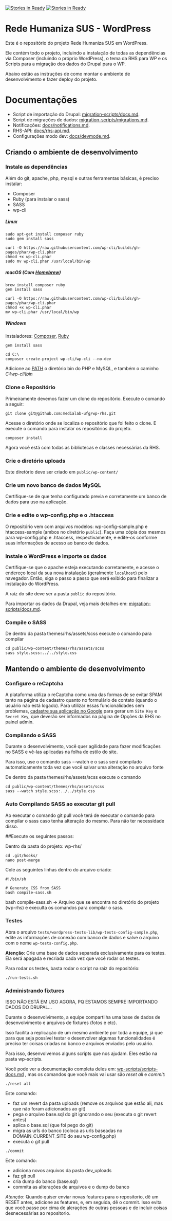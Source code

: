 [![Stories in Ready](https://badge.waffle.io/medialab-ufg/wp-rhs.png?label=ready&title=Ready)](https://waffle.io/medialab-ufg/wp-rhs) 
[![Stories in Ready](https://travis-ci.org/medialab-ufg/wp-rhs.svg?branch=continuousIntegration)](https://travis-ci.org/medialab-ufg/wp-rhs) 

# Rede Humaniza SUS - WordPress   

Este é o repositório do projeto Rede Humaniza SUS em WordPress.

Ele contém todo o projeto, incluindo a instalação de todas as dependências via Composer (incluindo o próprio WordPress), o tema da RHS para WP e os Scripts para a migração dos dados do Drupal para o WP.

Abaixo estão as instruções de como montar o ambiente de desenvolvimento e fazer deploy do projeto.

# Documentações

* Script de importação do Drupal: [migration-scripts/docs.md](migration-scripts/docs.md).
* Script de migrações de dados: [migration-scripts/migrations.md](migration-scripts/migrations.md).
* Notificações: [docs/notifications.md](docs/notifications.md).
* RHS-API: [docs/rhs-api.md](docs/rhs-api.md).
* Configurações modo dev: [docs/devmode.md](docs/devmode.md).

## Criando o ambiente de desenvolvimento


### Instale as dependências

Além do git, apache, php, mysql e outras ferramentas básicas, é preciso instalar:

* Composer
* Ruby (para instalar o sass)
* SASS
* wp-cli

##### Linux

```
sudo apt-get install composer ruby
sudo gem install sass

curl -O https://raw.githubusercontent.com/wp-cli/builds/gh-pages/phar/wp-cli.phar
chmod +x wp-cli.phar
sudo mv wp-cli.phar /usr/local/bin/wp
```

##### macOS (Com [Homebrew](https://brew.sh/index_pt-br.html))
```
brew install composer ruby
gem install sass

curl -O https://raw.githubusercontent.com/wp-cli/builds/gh-pages/phar/wp-cli.phar
chmod +x wp-cli.phar
mv wp-cli.phar /usr/local/bin/wp
```

##### Windows

Instaladores:
[Composer](https://getcomposer.org/Composer-Setup.exe), [Ruby](https://rubyinstaller.org/downloads/)

```
gem install sass

cd C:\
composer create-project wp-cli/wp-cli --no-dev
```

Adicione ao [PATH](https://www.java.com/pt_BR/download/help/path.xml) o diretório bin do PHP e MySQL, e também o caminho *C:\wp-cli\bin*

### Clone o Repositório

Primeiramente devemos fazer um clone do repositório. Execute o comando
a seguir:

```
git clone git@github.com:medialab-ufg/wp-rhs.git
```
Acesse o diretório onde se localiza o repositório que foi feito o clone. E
execute o comando para instalar os repositórios do projeto.

```
composer install
```

Agora você está com todas as bibliotecas e classes necessárias da RHS.

### Crie o diretório uploads

Este diretório deve ser criado em ` public/wp-content/ `

### Crie um novo banco de dados MySQL
Certifique-se de que tenha configurado previa e corretamente um banco de dados para uso na aplicação.

### Crie e edite o wp-config.php e o .htaccess

O repositório vem com arquivos modelos: wp-config-sample.php e htaccess-sample (ambos no diretório `public`). Faça uma cópia dos mesmos para wp-config.php e .htaccess, respectivamente, e edite-os conforme suas informações de acesso ao banco de dados.

### Instale o WordPress e importe os dados

Certifique-se que o apache esteja executando corretamente, e acesse o endereço local da sua nova instalação (geralmente `localhost`) pelo navegador. Então, siga o passo a passo que será exibido para finalizar a instalação do WordPress.

A raíz do site deve ser a pasta `public` do repositório.

Para importar os dados da Drupal, veja mais detalhes em: [migration-scripts/docs.md](migration-scripts/docs.md).

### Compile o SASS

De dentro da pasta themes/rhs/assets/scss execute o comando para compilar

```
cd public/wp-content/themes/rhs/assets/scss
sass style.scss:../../style.css
```

## Mantendo o ambiente de desenvolvimento

### Configure o reCaptcha

A plataforma utiliza o reCaptcha como uma das formas de se evitar SPAM tanto na página de cadastro
quanto no formulário de contato (quando o usuário não está logado).
Para utilizar essas funcionalidades sem problemas, [cadastre sua aplicação no Google](https://www.google.com/recaptcha/admin#list)
para gerar um `Site Key` e `Secret Key`, que deverão ser informados na página de Opções da RHS no painel admin. 

### Compilando o SASS

Durante o desenvolvimento, você quer agilidade para fazer modificações no SASS e vê-las aplicadas na folha de estilo do site.

Para isso, use o comando sass --watch e o sass será compilado automaticamente toda vez que você salvar uma alteração no arquivo fonte

De dentro da pasta themes/rhs/assets/scss execute o comando

```
cd public/wp-content/themes/rhs/assets/scss
sass --watch style.scss:../../style.css
```

### Auto Compilando SASS ao executar git pull

Ao executar o comando git pull você terá de executar o comando para compilar o sass caso tenha alteração do mesmo. Para não ter necessidade disso.

##Execute os seguintes passos:

Dentro da pasta do projeto: wp-rhs/

```
cd .git/hooks/
nano post-merge
```

Cole as seguintes linhas dentro do arquivo criado:
```
#!/bin/sh

# Generate CSS from SASS
bash compile-sass.sh
```


bash compile-sass.sh -> Arquivo que se encontra no diretório do projeto (wp-rhs) e execulta os comandos para compilar o sass.


### Testes

Abra o arquivo `tests/wordpress-tests-lib/wp-tests-config-sample.php`, edite as informações de conexão com banco de dados e salve o arquivo com o nome `wp-tests-config.php`.

**Atenção**: Crie uma base de dados separada exclusivamente para os testes. Ela será apagada e recriada cada vez que você rodar os testes.

Para rodar os testes, basta rodar o script na raíz do repositório:

```
./run-tests.sh
```

### Administrando fixtures

ISSO NÃO ESTÁ EM USO AGORA, PQ ESTAMOS SEMPRE IMPORTANDO DADOS DO DRUPAL...

Durante o desenvolvimento, a equipe compartilha uma base de dados de desenvolvimento e arquivos de fixtures (fotos e etc).

Isso facilita a replicação de um mesmo ambiente por toda a equipe, já que para que seja possível testar e desenvolver algumas funcionalidades é preciso ter coisas criadas no banco e arquivos enviados pelo usuário.

Para isso, desenvolvemos alguns scripts que nos ajudam. Eles estão na pasta wp-scripts.

Você pode ver a documentação completa deles em: [wp-scripts/scripts-docs.md](wp-scripts/scripts-docs.md) , mas os comandos que você mais vai usar são *reset all* e *commit*:

```
./reset all
```

Este comando:

* faz um revert da pasta uploads (remove os arquivos que estão ali, mas que não foram adicionados ao git)
* pega o arquivo base.sql do git ignorando o seu (executa o git revert antes)
* aplica o base.sql (que foi pego do git)
* migra as urls do banco (coloca as urls baseadas no DOMAIN_CURRENT_SITE do seu wp-config.php)
* executa o git pull


```
./commit
```

Este comando:

* adiciona novos arquivos da pasta dev_uploads
* faz git pull
* cria dump do banco (base.sql)
* commita as alterações de arquivos e o dump do banco

*Atenção*: Quando quiser enviar novas features para o repositorio, dê um RESET antes, adicione as features, e, em seguida, dê o commit. Isso evita que você passe por cima de alerações de outras pessoas e de incluir coisas desnecessárias ao repositorio.
